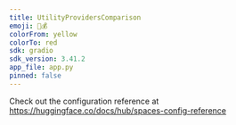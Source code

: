 ```yaml
---
title: UtilityProvidersComparison
emoji: 🔌💰
colorFrom: yellow
colorTo: red
sdk: gradio
sdk_version: 3.41.2
app_file: app.py
pinned: false
---
```


Check out the configuration reference at https://huggingface.co/docs/hub/spaces-config-reference
